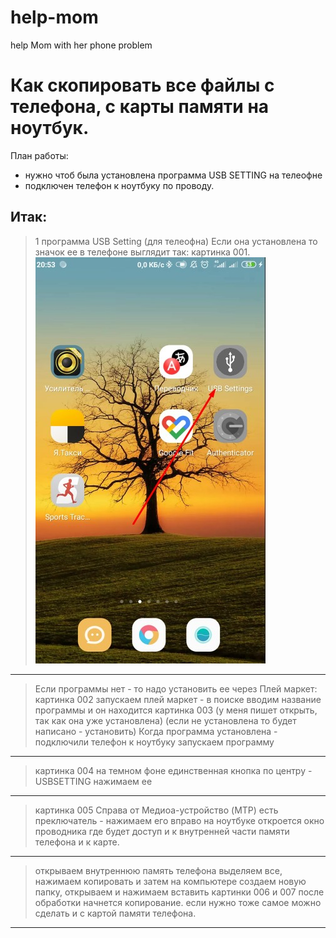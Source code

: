 # help-mom
help Mom with her phone problem
# Как скопировать все файлы с телефона, с карты памяти на ноутбук.

План работы:
  - нужно чтоб была установлена программа USB SETTING на телеофне
  - подключен телефон к ноутбуку по проводу.
  
Итак:
---
> 1 программа USB Setting (для телеофна)
 > Если она установлена то значок ее в телефоне выглядит так:
> картинка 001.
![картинка 001](001.jpg)
---
> Если программы нет - то надо установить ее через Плей маркет:
> картинка 002
запускаем плей маркет - в поиске вводим название программы
и он находится 
> картинка 003
(у меня пишет открыть, так как она уже установлена)
(если не установлена то будет написано - установить)
>Когда программа установлена - подключили телефон к ноутбуку
запускаем программу
---
> картинка 004
> на темном фоне единственная кнопка по центру - USBSETTING
>  нажимаем ее
---
> картинка 005
> Справа от Медиоа-устройство (MTP)  есть преключатель - нажимаем его вправо
> на ноутбуке откроется окно проводника где будет доступ и к внутренней части памяти телефона и к карте.
---
> открываем внутреннюю память телефона
> выделяем все, нажимаем копировать
> и затем на компьютере создаем новую папку, открываем и нажимаем вставить
> картинки 006 и 007 
> после обработки начнется копирование.
если нужно тоже самое можно сделать и с картой памяти телефона.
----
